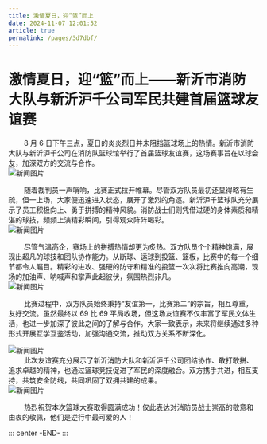 ```yaml
---
title: 激情夏日，迎“篮”而上
date: 2024-11-07 12:01:52
article: true
permalink: /pages/3d7dbf/
---
```


# 激情夏日，迎“篮”而上——新沂市消防大队与新沂沪千公司军民共建首届篮球友谊赛

&nbsp;&nbsp;&nbsp;&nbsp;&nbsp;&nbsp;&nbsp;&nbsp;8 月 6 日下午三点，夏日的炎炎烈日并未阻挡篮球场上的热情。新沂市消防大队与新沂沪千公司在消防队篮球馆举行了首届篮球友谊赛，这场赛事旨在以球会友，加深双方的交流与合作。
<br/>
![新闻图片](/news/news007.jpg)

&nbsp;&nbsp;&nbsp;&nbsp;&nbsp;&nbsp;&nbsp;&nbsp;随着裁判员一声哨响，比赛正式拉开帷幕。尽管双方队员最初还显得略有生疏，但一上场，大家便迅速进入状态，展开了激烈的角逐。新沂沪千篮球队充分展示了员工积极向上、勇于拼搏的精神风貌。消防战士们则凭借过硬的身体素质和精湛的球技，频频上演精彩瞬间，引得观众阵阵喝彩。
<br/>
![新闻图片](/news/news008.jpg)

&nbsp;&nbsp;&nbsp;&nbsp;&nbsp;&nbsp;&nbsp;&nbsp;尽管气温高企，赛场上的拼搏热情却更为炙热。双方队员个个精神饱满，展现出超凡的球技和团队协作能力。从断球、运球到投篮、篮板，比赛中的每一个细节都令人瞩目。精彩的进攻、强硬的防守和精准的投篮一次次将比赛推向高潮，现场的加油声、呐喊声和掌声此起彼伏，氛围热烈非凡。
<br/>
![新闻图片](/news/news009.jpg)

&nbsp;&nbsp;&nbsp;&nbsp;&nbsp;&nbsp;&nbsp;&nbsp;比赛过程中，双方队员始终秉持“友谊第一，比赛第二”的宗旨，相互尊重，友好交流。虽然最终以 69 比 69 平局收场，但这场友谊赛不仅丰富了军民文体生活，也进一步加深了彼此之间的了解与合作。大家一致表示，未来将继续通过多种形式开展互学互鉴活动，加强沟通交流，推动双方关系不断深化。

![新闻图片](/news/news010.jpg)
<br/>
&nbsp;&nbsp;&nbsp;&nbsp;&nbsp;&nbsp;&nbsp;&nbsp;此次友谊赛充分展示了新沂消防大队和新沂沪千公司团结协作、敢打敢拼、追求卓越的精神，也通过篮球竞技促进了军民的深度融合。双方携手共进，相互支持，共筑安全防线，共同巩固了双拥共建的成果。
<br/>
![新闻图片](/news/news011.jpg)

&nbsp;&nbsp;&nbsp;&nbsp;&nbsp;&nbsp;&nbsp;&nbsp;热烈祝贺本次篮球大赛取得圆满成功！仅此表达对消防员战士崇高的敬意和由衷的敬佩，他们是逆行中最可爱的人！

::: center
-END-
:::
